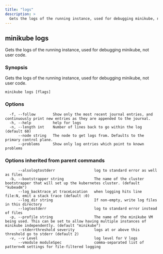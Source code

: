```yaml
---
title: "logs"
description: >
  Gets the logs of the running instance, used for debugging minikube, not user code.
---
```




## minikube logs

Gets the logs of the running instance, used for debugging minikube, not user code.

### Synopsis

Gets the logs of the running instance, used for debugging minikube, not user code.

```
minikube logs [flags]
```

### Options

```
  -f, --follow        Show only the most recent journal entries, and continuously print new entries as they are appended to the journal.
  -h, --help          help for logs
  -n, --length int    Number of lines back to go within the log (default 60)
      --node string   The node to get logs from. Defaults to the primary control plane.
      --problems      Show only log entries which point to known problems
```

### Options inherited from parent commands

```
      --alsologtostderr                  log to standard error as well as files
  -b, --bootstrapper string              The name of the cluster bootstrapper that will set up the kubernetes cluster. (default "kubeadm")
      --log_backtrace_at traceLocation   when logging hits line file:N, emit a stack trace (default :0)
      --log_dir string                   If non-empty, write log files in this directory
      --logtostderr                      log to standard error instead of files
  -p, --profile string                   The name of the minikube VM being used. This can be set to allow having multiple instances of minikube independently. (default "minikube")
      --stderrthreshold severity         logs at or above this threshold go to stderr (default 2)
  -v, --v Level                          log level for V logs
      --vmodule moduleSpec               comma-separated list of pattern=N settings for file-filtered logging
```

